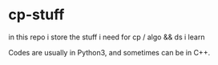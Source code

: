 # cp-stuff

in this repo i store the stuff i need for cp / algo && ds i learn 

Codes are usually in Python3, and sometimes can be in C++.
